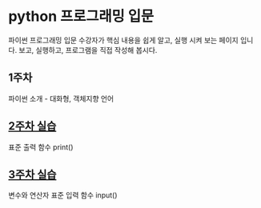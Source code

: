 # python 프로그래밍 입문
파이썬 프로그래밍 입문 수강자가 핵심 내용을 쉽게 알고, 실행 시켜 보는 페이지 입니다.
보고, 실행하고, 프로그램을 직접 작성해 봅시다.

## 1주차
파이썬 소개 - 대화형, 객체지향 언어

## [2주차 실습](https://github.com/baek-study/python/blob/main/week2.ipynb)
표준 출력 함수 print()

## [3주차 실습](https://github.com/baek-study/python/blob/main/week3.ipynb)
변수와 연산자
표준 입력 함수 input()
